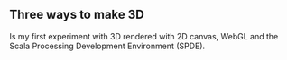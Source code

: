 ## Three ways to make 3D

Is my first experiment with 3D rendered with 2D canvas, WebGL and the Scala Processing Development Environment (SPDE).
